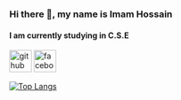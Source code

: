 ### Hi there 👋, my name is Imam Hossain
#### I am currently studying in C.S.E



[<img src='https://cdn.jsdelivr.net/npm/simple-icons@3.0.1/icons/github.svg' alt='github' height='40'>](https://github.com/imamrakib354)  [<img src='https://cdn.jsdelivr.net/npm/simple-icons@3.0.1/icons/facebook.svg' alt='facebook' height='40'>](https://www.facebook.com/imamhossain.rakib.3)  

[![Top Langs](https://github-readme-stats.vercel.app/api/top-langs/?username=imamrakib354)](https://github.com/anuraghazra/github-readme-stats)

